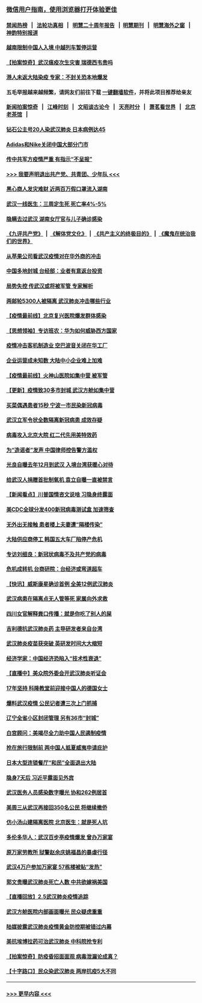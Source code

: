 ### [微信用户指南，使用浏览器打开体验更佳](https://github.com/gfw-breaker/banned-news1/blob/master/indexes/wechat-guide.md?t=0)
#### [禁闻热榜](热点新闻.md?t=0)  &nbsp;&nbsp;|&nbsp;&nbsp; [法轮功真相](https://github.com/gfw-breaker/truth/blob/master/README.md?t=0) &nbsp;&nbsp;|&nbsp;&nbsp; [明慧二十周年报告](https://github.com/gfw-breaker/mh-reports/blob/master/README.md?t=0) &nbsp;&nbsp;|&nbsp;&nbsp;[明慧期刊](https://github.com/gfw-breaker/mh-qikan) &nbsp;&nbsp;|&nbsp;&nbsp; [明慧海外之窗](https://github.com/gfw-breaker/mh-news/blob/master/README.md?t=0) &nbsp;&nbsp;|&nbsp;&nbsp; [神韵特别报道](https://github.com/gfw-breaker/mh-news/blob/master/shenyun.md?t=0)
#### [越南限制中国人入境 中越列车暂停运营](../pages/nsc413/n11847844.md?t=02061422) 
#### [【拍案惊奇】武汉瘟疫次生灾害 瑞德西韦贵吗](../pages/nsc413/n11847587.md?t=02061422) 
#### [港人未返大陆染疫 专家：不封关恐本地爆发](../pages/nsc413/n11848021.md?t=02061422) 
#### 五毛举报越来越频繁，请网友们前往下载 [一键翻墙软件](https://github.com/gfw-breaker/ssr-accounts)，并将此项目推荐给亲友
#### [新闻拍案惊奇](https://github.com/gfw-breaker/banned-news1/blob/master/pages/link4.md) &nbsp;&nbsp;|&nbsp;&nbsp; [江峰时刻](https://github.com/gfw-breaker/banned-news1/blob/master/pages/link4.md) &nbsp;&nbsp;|&nbsp;&nbsp; [文昭谈古论今](https://github.com/gfw-breaker/banned-news1/blob/master/pages/link4.md) &nbsp;&nbsp;|&nbsp;&nbsp; [天亮时分](https://github.com/gfw-breaker/banned-news1/blob/master/pages/link4.md) &nbsp;&nbsp;|&nbsp;&nbsp; [萧茗看世界](https://github.com/gfw-breaker/banned-news1/blob/master/pages/link4.md) &nbsp;&nbsp;|&nbsp;&nbsp; [北京老茶馆](https://github.com/gfw-breaker/banned-news1/blob/master/pages/link4.md) &nbsp;&nbsp;|&nbsp;&nbsp; 
#### [钻石公主号20人染武汉肺炎 日本病例达45](../pages/nsc413/n11847823.md?t=02061422) 
#### [Adidas和Nike关闭中国大部分门市](../pages/nsc413/n11847720.md?t=02061422) 
#### [传中共军方疫情严重 有指示“不呈报”](../pages/nsc413/n11847828.md?t=02061422) 
#### [>>> 我要声明退出共产党、共青团、少年队 <<<](https://github.com/begood0513/goodnews/blob/master/quit/letter.md) 
#### [黑心商人发灾难财 近两百万假口罩流入湖南](../pages/nsc413/n11847794.md?t=02061422) 
#### [武汉一线医生：三周定生死 死亡率4%-5%](../pages/nsc413/n11847780.md?t=02061422) 
#### [隐瞒去过武汉 湖南女厅官与儿子确诊感染](../pages/nsc413/n11847669.md?t=02061422) 
#### [《九评共产党》](https://github.com/begood0513/9ping.md/blob/master/README.md) &nbsp;|&nbsp; [《解体党文化》](../../../../jtdwh.md/blob/master/README.md)  &nbsp;|&nbsp; [《共产主义的终极目的》](../../../../gczydzjmd.md/blob/master/README.md) &nbsp;|&nbsp; [《魔鬼在统治我们的世界》](../../../../mgztzwmdsj.md/blob/master/README.md) 
#### [从苹果公司看武汉疫情对在华外商的冲击](../pages/nsc413/n11847586.md?t=02061422) 
#### [中国多地封城 台经部：业者有意返台投资](../pages/nsc413/n11847732.md?t=02061422) 
#### [局势失控 传武汉或将被军管 专家解析](../pages/nsc413/n11847458.md?t=02061422) 
#### [两邮轮5300人被隔离 武汉肺炎冲击哪些行业](../pages/nsc413/n11847456.md?t=02061422) 
#### [【疫情最前线】北京复兴医院爆发群体感染](../pages/nsc413/n11847626.md?t=02061422) 
#### [【思想领袖】专访班农：华为如何威胁西方国家](../pages/nsc413/n11847306.md?t=02061422) 
#### [疫情冲击客机制造业 空巴波音关闭在华工厂](../pages/nsc413/n11847550.md?t=02061422) 
#### [企业运营成未知数 大陆中小企业难上加难](../pages/nsc413/n11847477.md?t=02061422) 
#### [【疫情最前线】火神山医院如集中营 被军管](../pages/nsc413/n11847524.md?t=02061422) 
#### [【更新】疫情致30多市封城 武汉方舱如集中营](../pages/nsc413/n11801312.md?t=02061422) 
#### [买菜偶遇患者15秒 宁波一市民染新冠病毒](../pages/nsc413/n11847294.md?t=02061422) 
#### [武汉立军令状全数隔离新冠病患 成效存疑](../pages/nsc413/n11847328.md?t=02061422) 
#### [病毒攻入北京大院 红二代先用美特效药](../pages/nsc413/n11847427.md?t=02061422) 
#### [为“造谣者”发声 中国律师控告警方滥权](../pages/nsc413/n11847326.md?t=02061422) 
#### [光良自曝去年12月到武汉 入境台湾获暖心对待](../pages/nsc413/n11847243.md?t=02061422) 
#### [给武汉人捐赠首批制氧机 袁立自曝一直被禁言](../pages/nsc413/n11846974.md?t=02061422) 
#### [【新闻看点】川普国情咨文说啥 习隐身终露面](../pages/nsc413/n11847016.md?t=02061422) 
#### [美CDC全球分发400新冠病毒测试盒 加速筛查](../pages/nsc413/n11847260.md?t=02061422) 
#### [无外出无接触 患者楼上夫妻遭“隔楼传染”](../pages/nsc413/n11847233.md?t=02061422) 
#### [大陆供应商停工 韩国五大车厂陷停产危机](../pages/nsc413/n11847062.md?t=02061422) 
#### [专访刘细良：新冠状病毒不及共产党的病毒](../pages/nsc413/n11847164.md?t=02061422) 
#### [危机成转机 台商研院：台经济或弯道超车](../pages/nsc413/n11846448.md?t=02061422) 
#### [【快讯】威斯康星确诊首例 全美12例武汉肺炎](../pages/nsc413/n11847162.md?t=02061422) 
#### [武汉病患在隔离点无人管等死 家属向外求救](../pages/nsc413/n11847020.md?t=02061422) 
#### [四川女官解释粪口传播：就是你吃了别人的屎](../pages/nsc413/n11847029.md?t=02061422) 
#### [吉利德抗武汉肺炎药 主导研发者来自台湾](../pages/nsc413/n11847064.md?t=02061422) 
#### [武汉肺炎疫苗获突破 英研发时间大大缩短](../pages/nsc413/n11846915.md?t=02061422) 
#### [经济学家：中国经济恐陷入“技术性衰退”](../pages/nsc413/n11846450.md?t=02061422) 
#### [【直播中】美众院外委会开武汉肺炎听证会](../pages/nsc413/n11846727.md?t=02061422) 
#### [17年坚持 科隆教堂前迎接中国人的德国女士](../pages/nsc413/n11846781.md?t=02061422) 
#### [爆料武汉疫情 公民记者遭三次上门抓捕](../pages/nsc413/n11846937.md?t=02061422) 
#### [辽宁全省小区封闭管理 另有36市“封城”](../pages/nsc413/n11846879.md?t=02061422) 
#### [白宫顾问：美竭尽全力助中国人民遏制疫情](../pages/nsc413/n11846756.md?t=02061422) 
#### [抢在旅行限制前 两中国人抵夏威夷申请庇护](../pages/nsc413/n11846866.md?t=02061422) 
#### [日本大型连锁餐厅“和民”全面退出大陆](../pages/nsc413/n11846765.md?t=02061422) 
#### [隐身7天后 习近平露面见外宾](../pages/nsc413/n11846805.md?t=02061422) 
#### [武汉医务人员感染数字曝光 协和262例居首](../pages/nsc413/n11846742.md?t=02061422) 
#### [美周三从武汉再接回350名公民 将继续撤侨](../pages/nsc413/n11846705.md?t=02061422) 
#### [仿小汤山建隔离医院 北京医生：就是死人坑](../pages/nsc413/n11846692.md?t=02061422) 
#### [多伦多华人：武汉百步亭疫情爆发 曾办万家宴](../pages/nsc413/n11846766.md?t=02061422) 
#### [原万家劳教所 狱警赵余庆姚福昌的暴虐行径](../pages/nsc413/n11844582.md?t=02061422) 
#### [武汉4万户参加万家宴 57栋楼被贴“发热”](../pages/nsc413/n11846074.md?t=02061422) 
#### [郭文贵曝武汉肺炎死亡人数 中共欲嫁祸美国](../pages/nsc413/n11846240.md?t=02061422) 
#### [【直播回放】2.5武汉肺炎疫情追踪](../pages/nsc413/n11846437.md?t=02061422) 
#### [武汉方舱医院内部画面曝光 民众疑虑重重](../pages/nsc413/n11846442.md?t=02061422) 
#### [陆媒披露武汉肺炎疫情黄金防控期被错过内幕](../pages/nsc413/n11846413.md?t=02061422) 
#### [美抗埃博拉药可治武汉肺炎 中科院抢专利](../pages/nsc413/n11846409.md?t=02061422) 
#### [【拍案惊奇】防疫昏招面面观 病毒泄漏论成真？](../pages/nsc413/n11845382.md?t=02061422) 
#### [【十字路口】民众染武汉肺炎 两岸抗疫5大不同](../pages/nsc413/n11845264.md?t=02061422) 

----
#### [ >>> 更早内容 <<< ](../indexes/nsc413-earlier.md)
